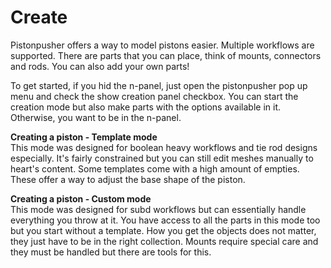 # Create


Pistonpusher offers a way to model pistons easier. Multiple workflows are supported. There are parts that you can place, think of mounts, connectors and rods. You can also add your own parts!

To get started, if you hid the n-panel, just open the pistonpusher pop up menu and check the show creation panel checkbox. You can start the creation mode but also make parts with the options available in it. Otherwise, you want to be in the n-panel.


**Creating a piston - Template mode**  
This mode was designed for boolean heavy workflows and tie rod designs especially. It's fairly constrained but you can still edit meshes manually to heart's content. Some templates come with a high amount of empties. These offer a way to adjust the base shape of the piston. 


**Creating a piston - Custom mode**  
This mode was designed for subd workflows but can essentially handle everything you throw at it. You have access to all the parts in this mode too but you start without a template. How you get the objects does not matter, they just have to be in the right collection. Mounts require special care and they must be handled but there are tools for this. 

